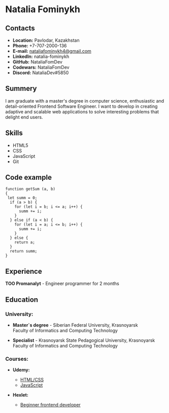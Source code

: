 # Natalia Fominykh

## Contacts
- **Location:** Pavlodar, Kazakhstan  
- **Phone:** +7-707-2000-136  
- **E-mail:** nataliafominykh4@gmail.com  
- **LinkedIn:** natalia-fominykh  
- **GitHub:** NataliaFomDev  
- **Codewars:** NataliaFomDev
- **Discord:** NataliaDev#5850

## Summery  
I am graduate with a master's degree in computer science, enthusiastic and detail-oriented Frontend Software Engineer. I want to develop in creating adaptive and scalable web applications to solve interesting problems that delight end users.

## Skills
- HTML5
- CSS
- JavaScript
- Git

## Code example
```
function getSum (a, b) 
{
 let summ = 0;
  if (a > b) {
    for (let i = b; i <= a; i++) {
      summ += i;
    }
  } else if (a < b) {
    for (let i = a; i <= b; i++) {
      summ += i;
    }
  } else {
    return a;
  }
  return summ;
} 
```

## Experience
**TOO Promanalyt** - Engineer programmer for 2 months

## Education
### University:
- **Master`s degree** - Siberian Federal University, Krasnoyarsk  
  Faculty of Informatics and Computing Technology

- **Specialist** - Krasnoyarsk State Pedagogical University, Krasnoyarsk  
  Faculty of Informatics and Computing Technology

### Courses:
- **Udemy:**
  - [HTML/CSS](https://www.udemy.com/course/design-and-develop-a-killer-website-with-html5-and-css3/learn/lecture/27512464?start=1245#overview "Build Responsive Real-World Websites with HTML and CSS")  
  - [JavaScript](https://www.udemy.com/course/the-complete-javascript-course/learn/lecture/22648783?start=630#overview "The Complete JavaScript Course 2023: From Zero to Expert!")

- **Hexlet:** 
  - [Beginner frontend developer](https://pre.hexlet.io/frontend/?utm_source=hexlet&utm_medium=referral&utm_campaign=base-frontend&utm_term=from_section_pre&_gl=1*1wv5mcn*_ga*MTE1MzY5Mzk4MS4xNjg3OTYzODU3*_ga_PM3R85EKHN*MTY4Nzk2Mzg1Ny4xLjEuMTY4Nzk2Mzg2Mi41NS4wLjA.*_ga_WWGZ6EVHEY*MTY4Nzk2Mzg1Ny4xLjEuMTY4Nzk2Mzg2Mi41NS4wLjA. "Preparatory course for the profession Frontend developer")
